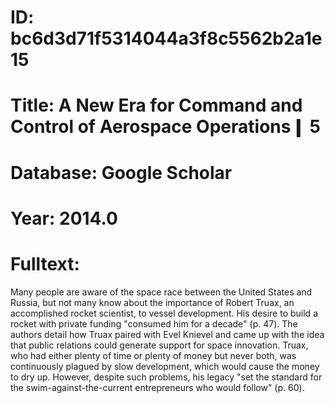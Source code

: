 # ID: bc6d3d71f5314044a3f8c5562b2a1e15
# Title: A New Era for Command and Control of Aerospace Operations❙ 5
# Database: Google Scholar
# Year: 2014.0
# Fulltext:
Many people are aware of the space race between the United States and Russia, but not many know about the importance of Robert Truax, an accomplished rocket scientist, to vessel development.
His desire to build a rocket with private funding "consumed him for a decade" (p. 47).
The authors detail how Truax paired with Evel Knievel and came up with the idea that public relations could generate support for space innovation.
Truax, who had either plenty of time or plenty of money but never both, was continuously plagued by slow development, which would cause the money to dry up.
However, despite such problems, his legacy "set the standard for the swim-against-the-current entrepreneurs who would follow" (p. 60).